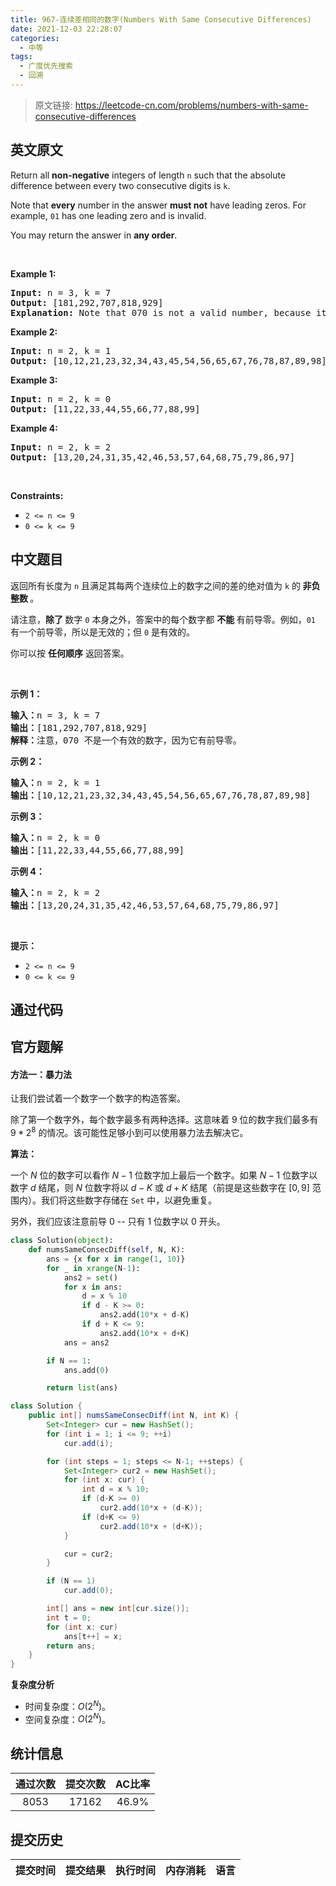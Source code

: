 ```yaml
---
title: 967-连续差相同的数字(Numbers With Same Consecutive Differences)
date: 2021-12-03 22:28:07
categories:
  - 中等
tags:
  - 广度优先搜索
  - 回溯
---
```


> 原文链接: https://leetcode-cn.com/problems/numbers-with-same-consecutive-differences


## 英文原文
<div><p>Return all <strong>non-negative</strong> integers of length <code>n</code> such that the absolute difference between every two consecutive digits is <code>k</code>.</p>

<p>Note that <strong>every</strong> number in the answer <strong>must not</strong> have leading zeros. For example, <code>01</code> has one leading zero and is invalid.</p>

<p>You may return the answer in <strong>any order</strong>.</p>

<p>&nbsp;</p>
<p><strong>Example 1:</strong></p>

<pre>
<strong>Input:</strong> n = 3, k = 7
<strong>Output:</strong> [181,292,707,818,929]
<strong>Explanation:</strong> Note that 070 is not a valid number, because it has leading zeroes.
</pre>

<p><strong>Example 2:</strong></p>

<pre>
<strong>Input:</strong> n = 2, k = 1
<strong>Output:</strong> [10,12,21,23,32,34,43,45,54,56,65,67,76,78,87,89,98]
</pre>

<p><strong>Example 3:</strong></p>

<pre>
<strong>Input:</strong> n = 2, k = 0
<strong>Output:</strong> [11,22,33,44,55,66,77,88,99]
</pre>

<p><strong>Example 4:</strong></p>

<pre>
<strong>Input:</strong> n = 2, k = 2
<strong>Output:</strong> [13,20,24,31,35,42,46,53,57,64,68,75,79,86,97]
</pre>

<p>&nbsp;</p>
<p><strong>Constraints:</strong></p>

<ul>
	<li><code>2 &lt;= n &lt;= 9</code></li>
	<li><code>0 &lt;= k &lt;= 9</code></li>
</ul>
</div>

## 中文题目
<div><p>返回所有长度为 <code>n</code> 且满足其每两个连续位上的数字之间的差的绝对值为 <code>k</code> 的<strong> 非负整数 </strong>。</p>

<p>请注意，<strong>除了 </strong>数字 <code>0</code> 本身之外，答案中的每个数字都 <strong>不能 </strong>有前导零。例如，<code>01</code> 有一个前导零，所以是无效的；但 <code>0</code> 是有效的。</p>

<p>你可以按 <strong>任何顺序</strong> 返回答案。</p>

<p> </p>

<p><strong>示例 1：</strong></p>

<pre>
<strong>输入：</strong>n = 3, k = 7
<strong>输出：</strong>[181,292,707,818,929]
<strong>解释：</strong>注意，070 不是一个有效的数字，因为它有前导零。
</pre>

<p><strong>示例 2：</strong></p>

<pre>
<strong>输入：</strong>n = 2, k = 1
<strong>输出：</strong>[10,12,21,23,32,34,43,45,54,56,65,67,76,78,87,89,98]</pre>

<p><strong>示例 3：</strong></p>

<pre>
<strong>输入：</strong>n = 2, k = 0
<strong>输出：</strong>[11,22,33,44,55,66,77,88,99]
</pre>

<p><strong>示例 4：</strong></p>

<pre>
<strong>输入：</strong>n = 2, k = 2
<strong>输出：</strong>[13,20,24,31,35,42,46,53,57,64,68,75,79,86,97]
</pre>

<p> </p>

<p><strong>提示：</strong></p>

<ul>
	<li><code>2 <= n <= 9</code></li>
	<li><code>0 <= k <= 9</code></li>
</ul>
</div>

## 通过代码
<RecoDemo>
</RecoDemo>


## 官方题解
####  方法一：暴力法
让我们尝试着一个数字一个数字的构造答案。

除了第一个数字外，每个数字最多有两种选择。这意味着 9 位的数字我们最多有 $9 * 2^8$ 的情况。该可能性足够小到可以使用暴力法去解决它。

**算法：**

一个 $N$ 位的数字可以看作 $N-1$ 位数字加上最后一个数字。如果 $N-1$ 位数字以数字 $d$ 结尾，则 $N$ 位数字将以 $d-K$ 或 $d+K$ 结尾（前提是这些数字在 $[0,9]$ 范围内）。我们将这些数字存储在 `Set` 中，以避免重复。

另外，我们应该注意前导 0 -- 只有 1 位数字以 0 开头。

```python [solution1-Python]
class Solution(object):
    def numsSameConsecDiff(self, N, K):
        ans = {x for x in range(1, 10)}
        for _ in xrange(N-1):
            ans2 = set()
            for x in ans:
                d = x % 10
                if d - K >= 0:
                    ans2.add(10*x + d-K)
                if d + K <= 9:
                    ans2.add(10*x + d+K)
            ans = ans2

        if N == 1:
            ans.add(0)

        return list(ans)
```

```java [solution1-Java]
class Solution {
    public int[] numsSameConsecDiff(int N, int K) {
        Set<Integer> cur = new HashSet();
        for (int i = 1; i <= 9; ++i)
            cur.add(i);

        for (int steps = 1; steps <= N-1; ++steps) {
            Set<Integer> cur2 = new HashSet();
            for (int x: cur) {
                int d = x % 10;
                if (d-K >= 0)
                    cur2.add(10*x + (d-K));
                if (d+K <= 9)
                    cur2.add(10*x + (d+K));
            }

            cur = cur2;
        }

        if (N == 1)
            cur.add(0);

        int[] ans = new int[cur.size()];
        int t = 0;
        for (int x: cur)
            ans[t++] = x;
        return ans;
    }
}
```

**复杂度分析**

* 时间复杂度：$O(2^N)$。
* 空间复杂度：$O(2^N)$。

## 统计信息
| 通过次数 | 提交次数 | AC比率 |
| :------: | :------: | :------: |
|    8053    |    17162    |   46.9%   |

## 提交历史
| 提交时间 | 提交结果 | 执行时间 |  内存消耗  | 语言 |
| :------: | :------: | :------: | :--------: | :--------: |
